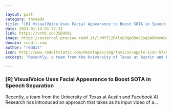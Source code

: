 ```yaml
---

layout: post
category: threads
title: "[R] VisualVoice Uses Facial Appearance to Boost SOTA in Speech Separation"
date: 2021-01-14 01:37:31
link: https://vrhk.co/35DUV9i
image: https://external-preview.redd.it/lrMYTj2P4lxLhQg6Do82sqSAODmxmDoTs-ZIRpNE150.jpg?width=909&height=475.916230366&auto=webp&crop=909:475.916230366,smart&s=a5fdbbb23720fb8f46d364f2db0264269a1110f6
domain: reddit.com
author: "reddit"
icon: http://www.redditstatic.com/desktop2x/img/favicon/apple-icon-57x57.png
excerpt: "Recently, a team from the University of Texas at Austin and Facebook AI Research has introduced an approach that takes as its input video of a..."

---
```


### [R] VisualVoice Uses Facial Appearance to Boost SOTA in Speech Separation

Recently, a team from the University of Texas at Austin and Facebook AI Research has introduced an approach that takes as its input video of a...